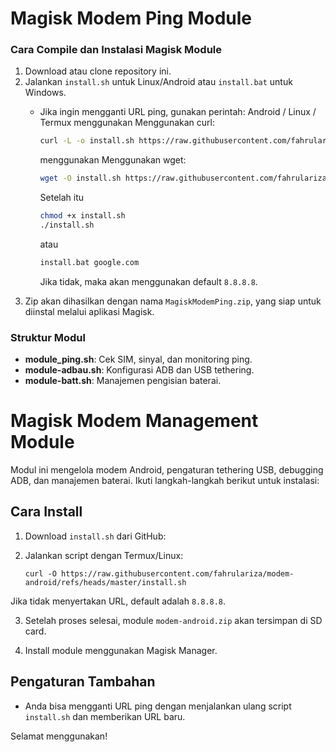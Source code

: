 # Magisk Modem Ping Module

### Cara Compile dan Instalasi Magisk Module

1. Download atau clone repository ini.
2. Jalankan `install.sh` untuk Linux/Android atau `install.bat` untuk Windows.
   - Jika ingin mengganti URL ping, gunakan perintah:
     Android / Linux / Termux
     menggunakan Menggunakan curl:
     ```bash
     curl -L -o install.sh https://raw.githubusercontent.com/fahrulariza/modem-android/master/install.sh
     ```
     menggunakan Menggunakan wget:
     ```bash
     wget -O install.sh https://raw.githubusercontent.com/fahrulariza/modem-android/master/install.sh
     ```
     Setelah itu
     ```bash
     chmod +x install.sh
     ./install.sh
     ```
         
     atau 
     ```bat
     install.bat google.com
     ```
     Jika tidak, maka akan menggunakan default `8.8.8.8`.
3. Zip akan dihasilkan dengan nama `MagiskModemPing.zip`, yang siap untuk diinstal melalui aplikasi Magisk.

### Struktur Modul
- **module_ping.sh**: Cek SIM, sinyal, dan monitoring ping.
- **module-adbau.sh**: Konfigurasi ADB dan USB tethering.
- **module-batt.sh**: Manajemen pengisian baterai.


# Magisk Modem Management Module

Modul ini mengelola modem Android, pengaturan tethering USB, debugging ADB, dan manajemen baterai. Ikuti langkah-langkah berikut untuk instalasi:

## Cara Install

1. Download `install.sh` dari GitHub:

2. Jalankan script dengan Termux/Linux:
   ```curl
   curl -O https://raw.githubusercontent.com/fahrulariza/modem-android/refs/heads/master/install.sh
   ```
Jika tidak menyertakan URL, default adalah `8.8.8.8`.

3. Setelah proses selesai, module `modem-android.zip` akan tersimpan di SD card.

4. Install module menggunakan Magisk Manager.

## Pengaturan Tambahan

- Anda bisa mengganti URL ping dengan menjalankan ulang script `install.sh` dan memberikan URL baru.

Selamat menggunakan!
